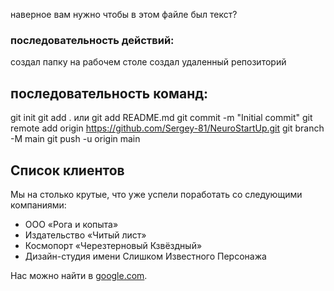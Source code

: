 наверное вам нужно чтобы в этом файле был текст?
### последовательность действий:
создал папку на рабочем столе 
создал удаленный репозиторий
## последовательность команд:
git init
git add . или git add README.md
git commit -m "Initial commit"
git remote add origin https://github.com/Sergey-81/NeuroStartUp.git
git branch -M main
git push -u origin main

## Список клиентов
Мы на столько крутые, что уже успели поработать со следующими компаниями:

- ООО «Рога и копыта»
- Издательство «Читый лист» 
- Космопорт «Черезтерновый Кзвёздный»
- Дизайн-студия имени Слишком Известного Персонажа

Нас можно найти в [google.com](https://google.com).
